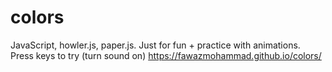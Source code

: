 # colors
JavaScript, howler.js, paper.js. Just for fun + practice with animations. Press keys to try (turn sound on)
https://fawazmohammad.github.io/colors/
